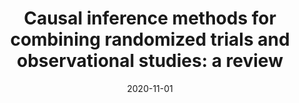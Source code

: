 ---
title: "Causal inference methods for combining randomized trials and observational studies: a review"
collection: publications
permalink: /publications/2020-11-01-Causal-inference-methods-for-combining-randomized-trials-and-observational-studies-a-review
date: 2020-11-01
paperurl: 'https://doi.org/10.48550/arxiv.2011.08047'
code: 'https://github.com/BenedicteColnet/combine-rct-rwd-review'
citation: 'B.&nbsp;Colnet, I.&nbsp;Mayer, G.&nbsp;Chen, A.&nbsp;Dieng, R.&nbsp;Li, G.&nbsp;Varoquaux, … S.&nbsp;Yang.
Causal inference methods for combining randomized trials and observational studies: a review.
Technical Report arXiv 2011.08047, 2020.'
---